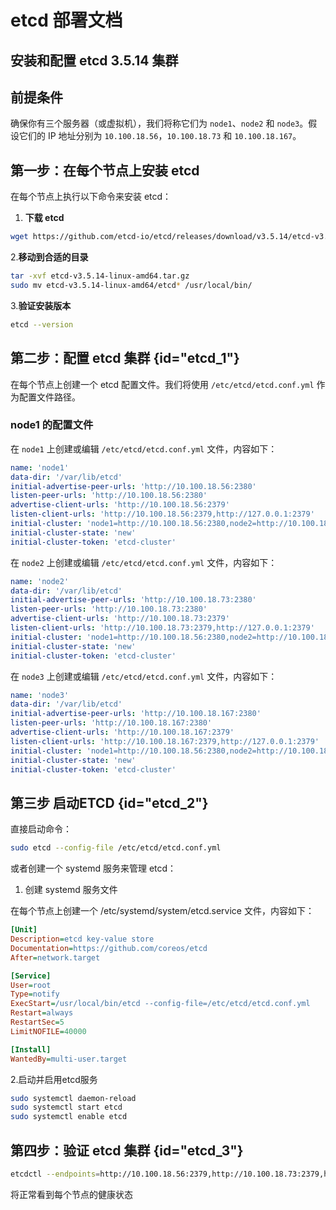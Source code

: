 # etcd 部署文档

## 安装和配置 etcd 3.5.14 集群

## 前提条件

确保你有三个服务器（或虚拟机），我们将称它们为 `node1`、`node2` 和 `node3`。假设它们的 IP
地址分别为 `10.100.18.56`，`10.100.18.73` 和 `10.100.18.167`。

## 第一步：在每个节点上安装 etcd

在每个节点上执行以下命令来安装 etcd：

1. **下载 etcd**

```Bash
wget https://github.com/etcd-io/etcd/releases/download/v3.5.14/etcd-v3.5.14-linux-amd64.tar.gz
```

2.**移动到合适的目录**

```Bash
tar -xvf etcd-v3.5.14-linux-amd64.tar.gz
sudo mv etcd-v3.5.14-linux-amd64/etcd* /usr/local/bin/
```

3.**验证安装版本**

```Bash
etcd --version
```

## 第二步：配置 etcd 集群 {id="etcd_1"}

在每个节点上创建一个 etcd 配置文件。我们将使用 `/etc/etcd/etcd.conf.yml` 作为配置文件路径。

### node1 的配置文件

在 `node1` 上创建或编辑 `/etc/etcd/etcd.conf.yml` 文件，内容如下：

```yaml
name: 'node1'
data-dir: '/var/lib/etcd'
initial-advertise-peer-urls: 'http://10.100.18.56:2380'
listen-peer-urls: 'http://10.100.18.56:2380'
advertise-client-urls: 'http://10.100.18.56:2379'
listen-client-urls: 'http://10.100.18.56:2379,http://127.0.0.1:2379'
initial-cluster: 'node1=http://10.100.18.56:2380,node2=http://10.100.18.73:2380,node3=http://10.100.18.167:2380'
initial-cluster-state: 'new'
initial-cluster-token: 'etcd-cluster'
```

在 `node2` 上创建或编辑 `/etc/etcd/etcd.conf.yml` 文件，内容如下：

```yaml
name: 'node2'
data-dir: '/var/lib/etcd'
initial-advertise-peer-urls: 'http://10.100.18.73:2380'
listen-peer-urls: 'http://10.100.18.73:2380'
advertise-client-urls: 'http://10.100.18.73:2379'
listen-client-urls: 'http://10.100.18.73:2379,http://127.0.0.1:2379'
initial-cluster: 'node1=http://10.100.18.56:2380,node2=http://10.100.18.73:2380,node3=http://10.100.18.167:2380'
initial-cluster-state: 'new'
initial-cluster-token: 'etcd-cluster'
```

在 `node3` 上创建或编辑 `/etc/etcd/etcd.conf.yml` 文件，内容如下：

```yaml
name: 'node3'
data-dir: '/var/lib/etcd'
initial-advertise-peer-urls: 'http://10.100.18.167:2380'
listen-peer-urls: 'http://10.100.18.167:2380'
advertise-client-urls: 'http://10.100.18.167:2379'
listen-client-urls: 'http://10.100.18.167:2379,http://127.0.0.1:2379'
initial-cluster: 'node1=http://10.100.18.56:2380,node2=http://10.100.18.73:2380,node3=http://10.100.18.167:2380'
initial-cluster-state: 'new'
initial-cluster-token: 'etcd-cluster'
```

## 第三步 启动ETCD {id="etcd_2"}

直接启动命令：

```Bash
sudo etcd --config-file /etc/etcd/etcd.conf.yml
```

或者创建一个 systemd 服务来管理 etcd：

1. 创建 systemd 服务文件

在每个节点上创建一个 /etc/systemd/system/etcd.service 文件，内容如下：

```Ini
[Unit]
Description=etcd key-value store
Documentation=https://github.com/coreos/etcd
After=network.target

[Service]
User=root
Type=notify
ExecStart=/usr/local/bin/etcd --config-file=/etc/etcd/etcd.conf.yml
Restart=always
RestartSec=5
LimitNOFILE=40000

[Install]
WantedBy=multi-user.target
```

2.启动并启用etcd服务

```Bash
sudo systemctl daemon-reload
sudo systemctl start etcd
sudo systemctl enable etcd
```

## 第四步：验证 etcd 集群 {id="etcd_3"}

```Bash
etcdctl --endpoints=http://10.100.18.56:2379,http://10.100.18.73:2379,http://10.100.18.167:2379 endpoint health
```

将正常看到每个节点的健康状态